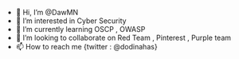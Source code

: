 - 👋 Hi, I’m @DawMN
- 👀 I’m interested in Cyber Security
- 🌱 I’m currently learning OSCP , OWASP
- 💞️ I’m looking to collaborate on Red Team , Pinterest , Purple team
- 📫 How to reach me {twitter : @dodinahas} 

<!---
DawMN/DawMN is a ✨ special ✨ repository because its `README.md` (this file) appears on your GitHub profile.
You can click the Preview link to take a look at your changes.
--->
